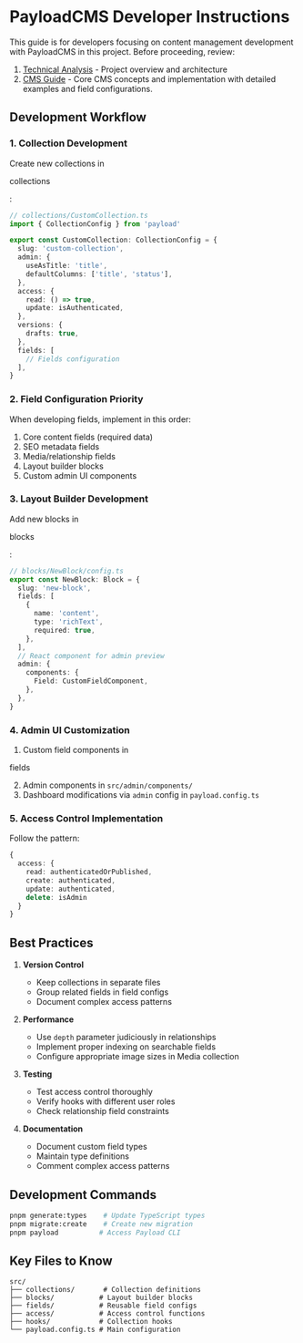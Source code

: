 # PayloadCMS Developer Instructions

This guide is for developers focusing on content management development with PayloadCMS in this project. Before proceeding, review:

1. [Technical Analysis](./technical-analysis.md) - Project overview and architecture
2. [CMS Guide](./cms-guide.md) - Core CMS concepts and implementation with detailed examples and field configurations.

## Development Workflow

### 1. Collection Development

Create new collections in

collections

:

```typescript
// collections/CustomCollection.ts
import { CollectionConfig } from 'payload'

export const CustomCollection: CollectionConfig = {
  slug: 'custom-collection',
  admin: {
    useAsTitle: 'title',
    defaultColumns: ['title', 'status'],
  },
  access: {
    read: () => true,
    update: isAuthenticated,
  },
  versions: {
    drafts: true,
  },
  fields: [
    // Fields configuration
  ],
}
```

### 2. Field Configuration Priority

When developing fields, implement in this order:

1. Core content fields (required data)
2. SEO metadata fields
3. Media/relationship fields
4. Layout builder blocks
5. Custom admin UI components

### 3. Layout Builder Development

Add new blocks in

blocks

:

```typescript
// blocks/NewBlock/config.ts
export const NewBlock: Block = {
  slug: 'new-block',
  fields: [
    {
      name: 'content',
      type: 'richText',
      required: true,
    },
  ],
  // React component for admin preview
  admin: {
    components: {
      Field: CustomFieldComponent,
    },
  },
}
```

### 4. Admin UI Customization

1. Custom field components in

fields

2. Admin components in `src/admin/components/`
3. Dashboard modifications via `admin` config in `payload.config.ts`

### 5. Access Control Implementation

Follow the pattern:

```typescript
{
  access: {
    read: authenticatedOrPublished,
    create: authenticated,
    update: authenticated,
    delete: isAdmin
  }
}
```

## Best Practices

1. **Version Control**

   - Keep collections in separate files
   - Group related fields in field configs
   - Document complex access patterns

2. **Performance**

   - Use `depth` parameter judiciously in relationships
   - Implement proper indexing on searchable fields
   - Configure appropriate image sizes in Media collection

3. **Testing**

   - Test access control thoroughly
   - Verify hooks with different user roles
   - Check relationship field constraints

4. **Documentation**
   - Document custom field types
   - Maintain type definitions
   - Comment complex access patterns

## Development Commands

```bash
pnpm generate:types    # Update TypeScript types
pnpm migrate:create    # Create new migration
pnpm payload          # Access Payload CLI
```

## Key Files to Know

```
src/
├── collections/       # Collection definitions
├── blocks/           # Layout builder blocks
├── fields/           # Reusable field configs
├── access/           # Access control functions
├── hooks/            # Collection hooks
└── payload.config.ts # Main configuration
```
